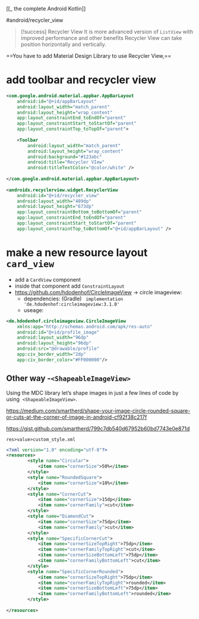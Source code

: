 [[_ the complete Android Kotlin]]

#android/recycler_view


>[!success] Recycler View
>It is more advanced version of `ListView` with improved performance and other benefits
>Recycler View can take position horizontally and vertically.


==You have to add Material Design Library to use Recycler View,==
 
# add toolbar and recycler view
```xml
<com.google.android.material.appbar.AppBarLayout  
    android:id="@+id/appBarLayout"  
    android:layout_width="match_parent"  
    android:layout_height="wrap_content"  
    app:layout_constraintEnd_toEndOf="parent"  
    app:layout_constraintStart_toStartOf="parent"  
    app:layout_constraintTop_toTopOf="parent">  
  
    <Toolbar       
	    android:layout_width="match_parent"  
        android:layout_height="wrap_content"  
        android:background="#123abc"  
        android:title="Recycler VIew"  
        android:titleTextColor="@color/white" />  
  
</com.google.android.material.appbar.AppBarLayout>  
  
<androidx.recyclerview.widget.RecyclerView  
    android:id="@+id/recycler_view"  
    android:layout_width="409dp"  
    android:layout_height="673dp"  
    app:layout_constraintBottom_toBottomOf="parent"  
    app:layout_constraintEnd_toEndOf="parent"  
    app:layout_constraintStart_toStartOf="parent"  
    app:layout_constraintTop_toBottomOf="@+id/appBarLayout" />
```

# make a new resource layout `card_view`
- add a `CardView` component
- inside that component add `ConstraintLayout`
- https://github.com/hdodenhof/CircleImageView -> circle imageview:
	- dependencies: (Gradle) ` implementation 'de.hdodenhof:circleimageview:3.1.0'`
	- useage:
```xml
<de.hdodenhof.circleimageview.CircleImageView
    xmlns:app="http://schemas.android.com/apk/res-auto"
    android:id="@+id/profile_image"
    android:layout_width="96dp"
    android:layout_height="96dp"
    android:src="@drawable/profile"
    app:civ_border_width="2dp"
    app:civ_border_color="#FF000000"/>
```

## Other way -`<ShapeableImageView>`
Using the MDC library let’s shape images in just a few lines of code by using  `<ShapeableImageView>`.

https://medium.com/smartherd/shape-your-image-circle-rounded-square-or-cuts-at-the-corner-of-image-in-android-cf92f38c217f

https://gist.github.com/smartherd/799c7db540d67952b60bd7743e0e871d 

`res>value>custom_style.xml`
```xml
<?xml version="1.0" encoding="utf-8"?>  
<resources>  
        <style name="Circular">  
            <item name="cornerSize">50%</item>  
        </style>  
        <style name="RoundedSquare">  
            <item name="cornerSize">10%</item>  
        </style>  
        <style name="CornerCut">  
            <item name="cornerSize">15dp</item>  
            <item name="cornerFamily">cut</item>  
        </style>  
        <style name="DiamondCut">  
            <item name="cornerSize">75dp</item>  
            <item name="cornerFamily">cut</item>  
        </style>  
        <style name="SpecificCornerCut">  
            <item name="cornerSizeTopRight">75dp</item>  
            <item name="cornerFamilyTopRight">cut</item>  
            <item name="cornerSizeBottomLeft">75dp</item>  
            <item name="cornerFamilyBottomLeft">cut</item>  
        </style>  
        <style name="SpecificCornerRounded">  
            <item name="cornerSizeTopRight">75dp</item>  
            <item name="cornerFamilyTopRight">rounded</item>  
            <item name="cornerSizeBottomLeft">75dp</item>  
            <item name="cornerFamilyBottomLeft">rounded</item>  
        </style>  
  
</resources>
```
















